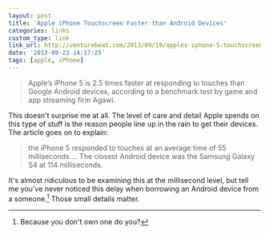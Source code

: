 ```yaml
---
layout: post
title: 'Apple iPhone Touchscreen Faster than Android Devices'
categories: links
custom_type: link
link_url: http://venturebeat.com/2013/09/19/apples-iphone-5-touchscreen-is-2-5-times-faster-than-android-devices/
date: '2013-09-23 14:17:25'
tags: [apple, iPhone]
---
```

> Apple’s iPhone 5 is 2.5 times faster at responding to touches than Google Android devices, according to a benchmark test by game and app streaming firm Agawi.

This doesn't surprise me at all. The level of care and detail Apple spends on this type of stuff is the reason people line up in the rain to get their devices. The article goes on to explain:

 > the iPhone 5 responded to touches at an average time of 55 milliseconds…. The closest Android device was the Samsung Galaxy S4 at 114 milliseconds.

It's almost ridiculous to be examining this at the millisecond level, but tell me you've never noticed this delay when borrowing an Android device from a someone.[^1] Those small details matter.

 [^1]: Because you don't own one do you?
